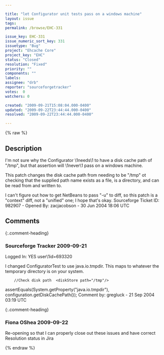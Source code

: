 ```yaml
---

title: "let Configurator unit tests pass on a windows machine"
layout: issue
tags: 
permalink: /browse/EHC-331

issue_key: EHC-331
issue_numeric_sort_key: 331
issuetype: "Bug"
project: "Ehcache Core"
project_key: "EHC"
status: "Closed"
resolution: "Fixed"
priority: ""
components: ""
labels: 
assignee: "drb"
reporter: "sourceforgetracker"
votes:  0
watchers: 0

created: "2009-09-21T15:08:04.000-0400"
updated: "2009-09-22T23:44:44.000-0400"
resolved: "2009-09-22T23:44:44.000-0400"

---
```




{% raw %}



## Description

<div markdown="1" class="description">

I'm not sure why the Configurator \1needs\1 to have a
disk cache path of "/tmp", but that assertion will
\1never\1 pass on a windows machine.

This patch changes the disk cache path from needing to
be "/tmp" ot checking that the supplied path name
exists as a file, is a directory, and can be read from
and written to.

I can't figure out how to get NetBeans to pass "-u" to
diff, so this patch is a "context" diff, not a
"unified" one; I hope that's okay.
Sourceforge Ticket ID: 982907 - Opened By: zacjacobson - 30 Jun 2004 18:06 UTC

</div>

## Comments


{:.comment-heading}
### **Sourceforge Tracker** <span class="date">2009-09-21</span>

<div markdown="1" class="comment">

Logged In: YES 
user\1id=693320

I changed ConfiguratorTest to use java.io.tmpdir. This maps to whatever 
the temporary directory is on your system. 

        //Check disk path  <diskStore path="/tmp"/>
        
assertEquals(System.getProperty("java.io.tmpdir"), 
configuration.getDiskCachePath());
Comment by: gregluck - 21 Sep 2004 03:19 UTC

</div>


{:.comment-heading}
### **Fiona OShea** <span class="date">2009-09-22</span>

<div markdown="1" class="comment">

Re-opening so that I can properly close out these issues and have correct Resolution status in Jira

</div>



{% endraw %}
